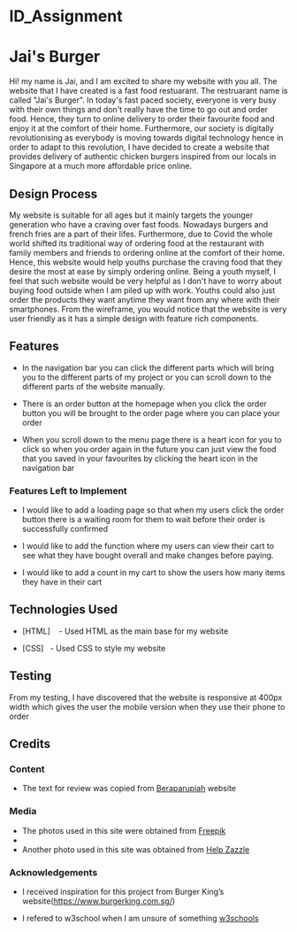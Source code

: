 # ID_Assignment

# Jai's Burger

Hi! my name is Jai, and I am excited to share my website with you all. The website that I have created is a fast food restuarant. The restruarant name is called "Jai's Burger". In today's fast paced society, everyone is very busy with their own things and don't really have the time to go out and order food. Hence, they turn to online delivery to order their favourite food and enjoy it at the comfort of their home. Furthermore, our society is digitally revolutionising as everybody is moving towards digital technology hence in order to adapt to this revolution, I have decided to create a website that provides delivery of authentic chicken burgers inspired from our locals in Singapore at a much more affordable price online.

## Design Process

My website is suitable for all ages but it mainly targets the younger generation who have a craving over fast foods. Nowadays burgers and french fries are a part of their lifes. Furthermore, due to Covid the whole world shifted its traditional way of ordering food at the restaurant with family members and friends to ordering online at the comfort of their home. Hence, this website would help youths purchase the craving food that they desire the most at ease by simply ordering online. Being a youth myself, I feel that such website would be very helpful as I don't have to worry about buying food outside when I am piled up with work. Youths could also just order the products they want anytime they want from any where with their smartphones. From the wireframe, you would notice that the website is very user friendly as it has a simple design with feature rich components.


## Features

- In the navigation bar you can click the different parts which will bring you to the different parts of my project or you can scroll down to the different parts of   the website manually.

- There is an order button at the homepage when you click the order button you will be brought to the order page where you can place your order 

- When you scroll down to the menu page there is a heart icon for you to click so when you order again in the future you can just view the food that you saved in     your favourites by clicking the heart icon in the navigation bar

### Features Left to Implement 

- I would like to add a loading page so that when my users click the order button there is a waiting room for them to wait before their order is successfully         confirmed

- I would like to add the function where my users can view their cart to see what they have bought overall and make changes before paying. 

- I would like to add a count in my cart to show the users how many items they have in their cart

## Technologies Used

- [HTML]    - Used HTML as the main base for my website

- [CSS]   - Used CSS to style my website    

## Testing

From my testing, I have discovered that the website is responsive at 400px width which gives the user the mobile version when they use their phone to order 

## Credits

### Content

- The text for review was copied from [Beraparupiah](https://beraparupiah.com/ber-30-good-restaurant-review-examples-to-copy-paste) website

### Media

- The photos used in this site were obtained from [Freepik](https://img.freepik.com/premium-photo/burger-with-flying-elements_147620-1942.jpg?w=2000)
- 
- Another photo used in this site was obtained from [Help Zazzle](https://help.zazzle.com/hc/article_attachments/360010513393/Logos-01.png)

### Acknowledgements

- I received inspiration for this project from Burger King’s website(https://www.burgerking.com.sg/)

- I refered to w3school when I am unsure of something [w3schools](https://www.w3schools.com/html/default.asp)
